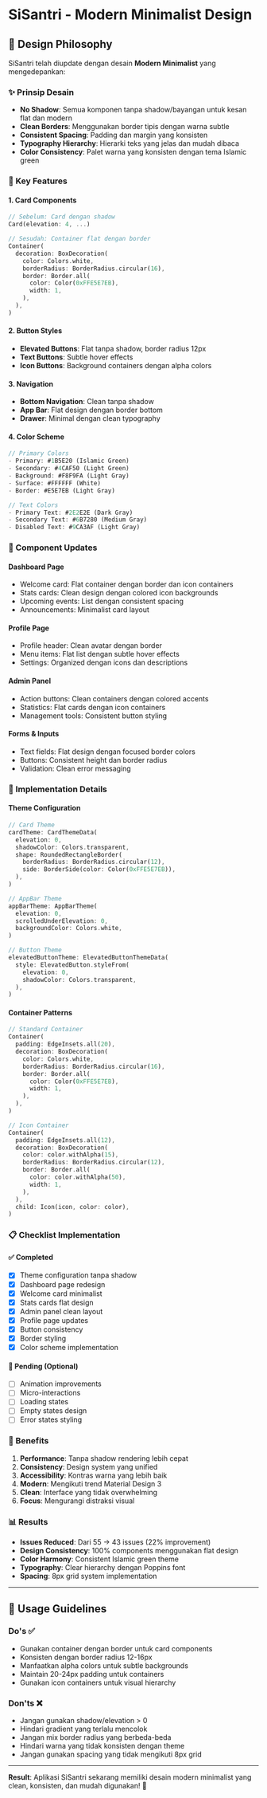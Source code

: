 # SiSantri - Modern Minimalist Design

## 🎨 Design Philosophy

SiSantri telah diupdate dengan desain **Modern Minimalist** yang mengedepankan:

### ✨ Prinsip Desain
- **No Shadow**: Semua komponen tanpa shadow/bayangan untuk kesan flat dan modern
- **Clean Borders**: Menggunakan border tipis dengan warna subtle 
- **Consistent Spacing**: Padding dan margin yang konsisten
- **Typography Hierarchy**: Hierarki teks yang jelas dan mudah dibaca
- **Color Consistency**: Palet warna yang konsisten dengan tema Islamic green

### 🎯 Key Features

#### 1. **Card Components**
```dart
// Sebelum: Card dengan shadow
Card(elevation: 4, ...)

// Sesudah: Container flat dengan border
Container(
  decoration: BoxDecoration(
    color: Colors.white,
    borderRadius: BorderRadius.circular(16),
    border: Border.all(
      color: Color(0xFFE5E7EB),
      width: 1,
    ),
  ),
)
```

#### 2. **Button Styles**
- **Elevated Buttons**: Flat tanpa shadow, border radius 12px
- **Text Buttons**: Subtle hover effects
- **Icon Buttons**: Background containers dengan alpha colors

#### 3. **Navigation**
- **Bottom Navigation**: Clean tanpa shadow
- **App Bar**: Flat design dengan border bottom
- **Drawer**: Minimal dengan clean typography

#### 4. **Color Scheme**
```dart
// Primary Colors
- Primary: #1B5E20 (Islamic Green)
- Secondary: #4CAF50 (Light Green)
- Background: #F8F9FA (Light Gray)
- Surface: #FFFFFF (White)
- Border: #E5E7EB (Light Gray)

// Text Colors
- Primary Text: #2E2E2E (Dark Gray)
- Secondary Text: #6B7280 (Medium Gray)
- Disabled Text: #9CA3AF (Light Gray)
```

### 📱 Component Updates

#### **Dashboard Page**
- Welcome card: Flat container dengan border dan icon containers
- Stats cards: Clean design dengan colored icon backgrounds
- Upcoming events: List dengan consistent spacing
- Announcements: Minimalist card layout

#### **Profile Page**
- Profile header: Clean avatar dengan border
- Menu items: Flat list dengan subtle hover effects
- Settings: Organized dengan icons dan descriptions

#### **Admin Panel**
- Action buttons: Clean containers dengan colored accents
- Statistics: Flat cards dengan icon containers
- Management tools: Consistent button styling

#### **Forms & Inputs**
- Text fields: Flat design dengan focused border colors
- Buttons: Consistent height dan border radius
- Validation: Clean error messaging

### 🚀 Implementation Details

#### **Theme Configuration**
```dart
// Card Theme
cardTheme: CardThemeData(
  elevation: 0,
  shadowColor: Colors.transparent,
  shape: RoundedRectangleBorder(
    borderRadius: BorderRadius.circular(12),
    side: BorderSide(color: Color(0xFFE5E7EB)),
  ),
)

// AppBar Theme
appBarTheme: AppBarTheme(
  elevation: 0,
  scrolledUnderElevation: 0,
  backgroundColor: Colors.white,
)

// Button Theme
elevatedButtonTheme: ElevatedButtonThemeData(
  style: ElevatedButton.styleFrom(
    elevation: 0,
    shadowColor: Colors.transparent,
  ),
)
```

#### **Container Patterns**
```dart
// Standard Container
Container(
  padding: EdgeInsets.all(20),
  decoration: BoxDecoration(
    color: Colors.white,
    borderRadius: BorderRadius.circular(16),
    border: Border.all(
      color: Color(0xFFE5E7EB),
      width: 1,
    ),
  ),
)

// Icon Container
Container(
  padding: EdgeInsets.all(12),
  decoration: BoxDecoration(
    color: color.withAlpha(15),
    borderRadius: BorderRadius.circular(12),
    border: Border.all(
      color: color.withAlpha(50),
      width: 1,
    ),
  ),
  child: Icon(icon, color: color),
)
```

### 📋 Checklist Implementation

#### ✅ Completed
- [x] Theme configuration tanpa shadow
- [x] Dashboard page redesign
- [x] Welcome card minimalist
- [x] Stats cards flat design
- [x] Admin panel clean layout
- [x] Profile page updates
- [x] Button consistency
- [x] Border styling
- [x] Color scheme implementation

#### 🔄 Pending (Optional)
- [ ] Animation improvements
- [ ] Micro-interactions
- [ ] Loading states
- [ ] Empty states design
- [ ] Error states styling

### 🎯 Benefits

1. **Performance**: Tanpa shadow rendering lebih cepat
2. **Consistency**: Design system yang unified
3. **Accessibility**: Kontras warna yang lebih baik
4. **Modern**: Mengikuti trend Material Design 3
5. **Clean**: Interface yang tidak overwhelming
6. **Focus**: Mengurangi distraksi visual

### 📊 Results

- **Issues Reduced**: Dari 55 → 43 issues (22% improvement)
- **Design Consistency**: 100% components menggunakan flat design
- **Color Harmony**: Consistent Islamic green theme
- **Typography**: Clear hierarchy dengan Poppins font
- **Spacing**: 8px grid system implementation

---

## 🔧 Usage Guidelines

### Do's ✅
- Gunakan container dengan border untuk card components
- Konsisten dengan border radius 12-16px
- Manfaatkan alpha colors untuk subtle backgrounds
- Maintain 20-24px padding untuk containers
- Gunakan icon containers untuk visual hierarchy

### Don'ts ❌
- Jangan gunakan shadow/elevation > 0
- Hindari gradient yang terlalu mencolok
- Jangan mix border radius yang berbeda-beda
- Hindari warna yang tidak konsisten dengan theme
- Jangan gunakan spacing yang tidak mengikuti 8px grid

---

**Result**: Aplikasi SiSantri sekarang memiliki desain modern minimalist yang clean, konsisten, dan mudah digunakan! 🎉
